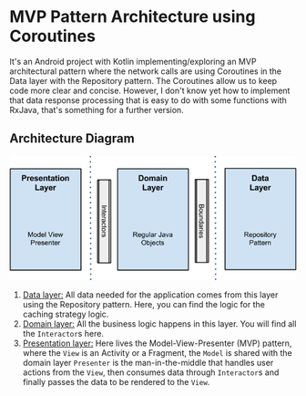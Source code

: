 # MVP Pattern Architecture using Coroutines

It's an Android project with Kotlin implementing/exploring an MVP architectural pattern where the network calls are using  Coroutines in the Data layer with the Repository pattern. 
The Coroutines allow us to keep code more clear and concise. However, I don't know yet how to implement that data response processing that is easy to do with some functions with RxJava, that's something for a further version.

## Architecture Diagram
![App architecture](/images/architecture_android.png)

1. [Data layer:](https://github.com/llanox/AndroidMVPCoroutines/tree/master/app/src/main/java/com/gabo/ramo/data) All data needed for the application comes from this layer using the Repository pattern. Here, you can find the logic for the caching strategy logic.
2. [Domain layer:](https://github.com/llanox/AndroidMVPCoroutines/tree/master/app/src/main/java/com/gabo/ramo/domain) All the business logic happens in this layer. You will find all the `Interactor`s here.
3. [Presentation layer:](https://github.com/llanox/AndroidMVPCoroutines/tree/master/app/src/main/java/com/gabo/ramo/presentation) Here lives the Model-View-Presenter (MVP) pattern, where the `View` is an Activity or a Fragment, the `Model` is shared with the domain layer `Presenter` is the man-in-the-middle that handles user actions from the `View`, then consumes data through `Interactor`s and finally passes the data to be rendered to the `View`.
